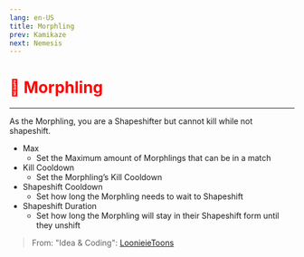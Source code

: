 ```yaml
---
lang: en-US
title: Morphling
prev: Kamikaze
next: Nemesis
---
```


# <font color="red">👤 <b>Morphling</b></font> <Badge text="Support" type="tip" vertical="middle"/>
---

As the Morphling, you are a Shapeshifter but cannot kill while not shapeshift.
* Max
  * Set the Maximum amount of Morphlings that can be in a match
* Kill Cooldown
  * Set the Morphling’s Kill Cooldown
* Shapeshift Cooldown
  * Set how long the Morphling needs to wait to Shapeshift
* Shapeshift Duration
  * Set how long the Morphling will stay in their Shapeshift form until they unshift

> From: "Idea & Coding": [LoonieieToons](https://github.com/Loonie-Toons)